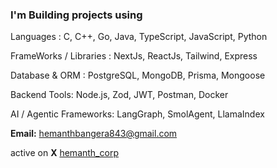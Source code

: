 ### I'm Building projects using

Languages :
C, C++, Go, Java, TypeScript, JavaScript, Python

FrameWorks / Libraries :
NextJs, ReactJs, Tailwind, Express

Database & ORM :
PostgreSQL, MongoDB, Prisma, Mongoose

Backend Tools: 
Node.js, Zod, JWT, Postman, Docker
  
AI / Agentic Frameworks:
LangGraph, SmolAgent, LlamaIndex  

**Email:** [hemanthbangera843@gmail.com](mailto:hemanthbangera843@gmail.com)

active on **X** [hemanth_corp](https://x.com/hemanth_corp)

